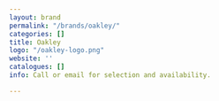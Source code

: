 ```yaml
---
layout: brand
permalink: "/brands/oakley/"
categories: []
title: Oakley
logo: "/oakley-logo.png"
website: ''
catalogues: []
info: Call or email for selection and availability.

---
```

